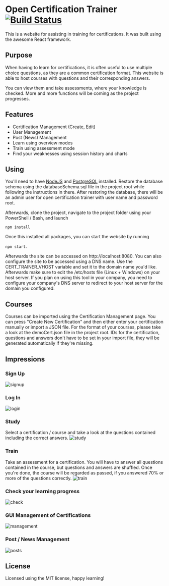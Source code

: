 # Open Certification Trainer [![Build Status](https://travis-ci.org/DigitalFlow/Open-Certification-Trainer.svg?branch=master)](https://travis-ci.org/DigitalFlow/Open-Certification-Trainer)
This is a website for assisting in training for certifications.
It was built using the awesome React framework.

## Purpose
When having to learn for certifications, it is often useful to use multiple choice questions, as they are a common certification format.
This website is able to host courses with questions and their corresponding answers.

You can view them and take assessments, where your knowledge is checked.
More and more functions will be coming as the project progresses.

## Features
- Certification Management (Create, Edit)
- User Management
- Post (News) Management
- Learn using overview modes
- Train using assessment mode
- Find your weaknesses using session history and charts

## Using
You'll need to have [NodeJS](https://nodejs.org/en/) and [PostgreSQL](https://www.postgresql.org/) installed.
Restore the database schema using the databaseSchema.sql file in the project root while following the instructions in there.
After restoring the database, there will be an admin user for open certification trainer with user name and password root.

Afterwards, clone the project, navigate to the project folder using your PowerShell / Bash, and launch

`npm install`

Once this installed all packages, you can start the website by running

`npm start`.

Afterwards the site can be accessed on http://localhost:8080. You can also configure the site to be accessed using a DNS name.
Use the CERT_TRAINER_VHOST variable and set it to the domain name you'd like.
Afterwards make sure to edit the /etc/hosts file (Linux + Windows) on your host server.
If you plan on using this tool in your company, you need to configure your company's DNS server to redirect to your host server for the domain you configured.

## Courses
Courses can be imported using the Certification Management page.
You can press "Create New Certification" and then either enter your certification manually or import a JSON file.
For the format of your courses, please take a look at the demoCert.json file in the project root.
IDs for the certification, questions and answers don't have to be set in your import file, they will be generated automatically if they're missing.

## Impressions
### Sign Up
![signup](https://user-images.githubusercontent.com/4287938/34416337-487fabb4-ebf3-11e7-8e28-dfa8ed40b05c.gif)

### Log In
![login](https://user-images.githubusercontent.com/4287938/34416333-482f4016-ebf3-11e7-8079-4220be37c31d.gif)

### Study
Select a certification / course and take a look at the questions contained including the correct answers.
![study](https://user-images.githubusercontent.com/4287938/34416338-4899c27e-ebf3-11e7-9fc7-672fe357ac2e.gif)

### Train
Take an assessment for a certification. You will have to answer all questions contained in the course, but questions and answers are shuffled. Once you're done, the course will be regarded as passed, if you answered 70% or more of the questions correctly.
![train](https://user-images.githubusercontent.com/4287938/34416339-48b35efa-ebf3-11e7-8988-43d3074c45c9.gif)

### Check your learning progress
![check](https://user-images.githubusercontent.com/4287938/34416332-48137fa2-ebf3-11e7-8650-13ee45e2c416.gif)

### GUI Management of Certifications
![management](https://user-images.githubusercontent.com/4287938/34416334-484b4c70-ebf3-11e7-8152-c3119cfaf359.gif)

### Post / News Management
![posts](https://user-images.githubusercontent.com/4287938/34416335-48645b20-ebf3-11e7-9b6e-d98a6eb882cf.gif)

## License
Licensed using the MIT license, happy learning!
